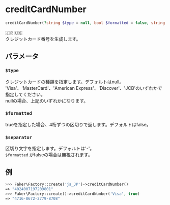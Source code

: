 # creditCardNumber
```php
creditCardNumber(?string $type = null, bool $formatted = false, string $separator = '-') :string
```
:jp: :us:  
クレジットカード番号を生成します。

## パラメータ
### `$type`
クレジットカードの種類を指定します。デフォルトはnull。  
'Visa'、'MasterCard'、'American Express'、'Discover'、'JCB'のいずれかで指定してください。  
nullの場合、上記のいずれかになります。

### `$formatted`
trueを指定した場合、4桁ずつの区切りで返します。デフォルトはfalse。

### `$separator`
区切り文字を指定します。デフォルトは'-'。  
`$formatted` がfalseの場合は無視されます。

## 例
```php
>>> Faker\Factory::create('ja_JP')->creditCardNumber()
=> "4024007197209801"
>>> Faker\Factory::create()->creditCardNumber('Visa', true)
=> "4716-8672-2779-8708"
```
